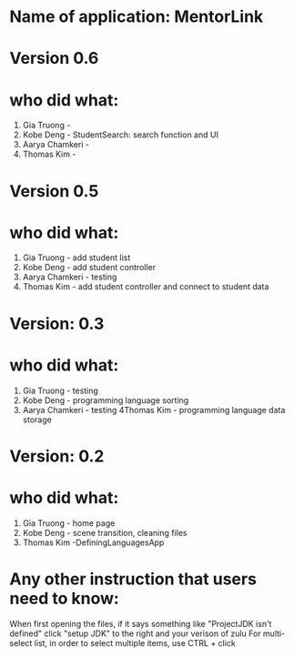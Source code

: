 
# Name of application: MentorLink
# Version 0.6
# who did what:
1. Gia Truong - 
2. Kobe Deng - StudentSearch: search function and UI
3. Aarya Chamkeri - 
4. Thomas Kim - 

# Version 0.5
# who did what:
1. Gia Truong - add student list
2. Kobe Deng - add student controller
3. Aarya Chamkeri - testing
4. Thomas Kim - add student controller and connect to student data

# Version: 0.3
# who did what:
1. Gia Truong - testing
2. Kobe Deng - programming language sorting
3. Aarya Chamkeri - testing
4Thomas Kim - programming language data storage

# Version: 0.2
# who did what:
1. Gia Truong - home page
2. Kobe Deng - scene transition, cleaning files
3. Thomas Kim -DefiningLanguagesApp


# Any other instruction that users need to know: 
When first opening the files, if it says something like "ProjectJDK isn't defined" click "setup JDK" to the right and your verison of zulu
For multi-select list, in order to select multiple items, use CTRL + click

